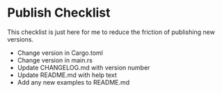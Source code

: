 # Publish Checklist

This checklist is just here for me to reduce the friction of publishing new versions.

- Change version in Cargo.toml
- Change version in main.rs
- Update CHANGELOG.md with version number
- Update README.md with help text
- Add any new examples to README.md
